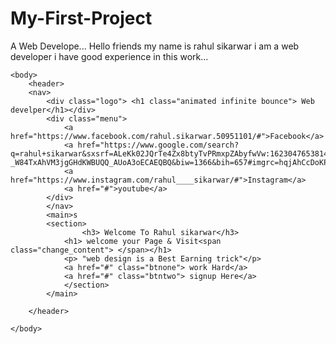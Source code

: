 # My-First-Project
A Web Develope...
Hello friends my name is rahul sikarwar i am a web developer i have good experience in this work...



<!doctype html>
<html>
<head>
<title></title>  
    <link rel="stylesheet" type="text/css" href="css/style.css">
<link href="https://fonts.googleapis.com/css2?family=Josefin+Sans&display=swap" rel="stylesheet">
  <link rel="stylesheet" href="https://cdnjs.cloudflare.com/ajax/libs/animate.css/3.5.2/animate.min.css">

    
</head>

    <body>
        <header>
        <nav>
            <div class="logo"> <h1 class="animated infinite bounce"> Web develper</h1></div>
            <div class="menu">
                <a href="https://www.facebook.com/rahul.sikarwar.50951101/#">Facebook</a>
                <a href="https://www.google.com/search?q=rahul+sikarwar&sxsrf=ALeKk02JQrTe4Zx8btyTvPRmxpZAbyfwVw:1623047653814&source=lnms&tbm=isch&sa=X&ved=2ahUKEwjuo-_W84TxAhVM3jgGHdKWBUQQ_AUoA3oECAEQBQ&biw=1366&bih=657#imgrc=hqjAhCcDoKPAjM#">Twitter</a>
                <a href="https://www.instagram.com/rahul____sikarwar/#">Instagram</a>
                <a href="#">youtube</a>
            </div>
            </nav>
            <main>s
            <section>
                    <h3> Welcome To Rahul sikarwar</h3>
                <h1> welcome your Page & Visit<span class="change_content"> </span></h1>
                <p> "web design is a Best Earning trick"</p>
                <a href="#" class="btnone"> work Hard</a>
                <a href="#" class="btntwo"> signup Here</a>
                </section>
            </main>
            
        </header>
    
    </body>

</html>
